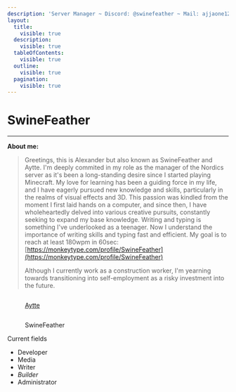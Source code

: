 ```yaml
---
description: 'Server Manager ~ Discord: @swinefeather ~ Mail: ajjaone123@gmail.com'
layout:
  title:
    visible: true
  description:
    visible: true
  tableOfContents:
    visible: true
  outline:
    visible: true
  pagination:
    visible: true
---
```


# SwineFeather

***

**About me:**

> Greetings, this is Alexander but also known as SwineFeather and Aytte. I'm deeply commited in my role as the manager of the Nordics server as it's been a long-standing desire since I started playing Minecraft. My love for learning has been a guiding force in my life, and I have eagerly pursued new knowledge and skills, particularly in the realms of visual effects and 3D. This passion was kindled from the moment I first laid hands on a computer, and since then, I have wholeheartedly delved into various creative pursuits, constantly seeking to expand my base knowledge. Writing and typing is something I've underlooked as a teenager. Now I understand the importance of writing skills and typing fast and efficient. My goal is to reach at least 180wpm in 60sec: [https://monkeytype.com/profile/SwineFeather](https://monkeytype.com/profile/SwineFeather)
>
> Although I currently work as a construction worker, I'm yearning towards transitioning into self-employment as a risky investment into the future.

<div>

<figure><img src="../../.gitbook/assets/Aytte.png" alt=""><figcaption><p><a href="../../the-world/civilization/players/aytte.md">Aytte</a></p></figcaption></figure>

 

<figure><img src="../../.gitbook/assets/SwineFeather.png" alt=""><figcaption><p>SwineFeather</p></figcaption></figure>

</div>

Current fields

* Developer
* Media
* Writer
* _Builder_
* Administrator
